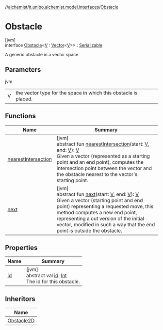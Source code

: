 //[alchemist](../../../index.md)/[it.unibo.alchemist.model.interfaces](../index.md)/[Obstacle](index.md)

# Obstacle

[jvm]\
interface [Obstacle](index.md)<[V](index.md) : [Vector](../../it.unibo.alchemist.model.interfaces.geometry/-vector/index.md)<[V](index.md)>> : [Serializable](https://docs.oracle.com/javase/8/docs/api/java/io/Serializable.html)

A generic obstacle in a vector space.

## Parameters

jvm

| | |
|---|---|
| V | the vector type for the space in which this obstacle is placed. |

## Functions

| Name | Summary |
|---|---|
| [nearestIntersection](nearest-intersection.md) | [jvm]<br>abstract fun [nearestIntersection](nearest-intersection.md)(start: [V](index.md), end: [V](index.md)): [V](index.md)<br>Given a vector (represented as a starting point and an end point), computes the intersection point between the vector and the obstacle nearest to the vector's starting point. |
| [next](next.md) | [jvm]<br>abstract fun [next](next.md)(start: [V](index.md), end: [V](index.md)): [V](index.md)<br>Given a vector (starting point and end point) representing a requested move, this method computes a new end point, representing a cut version of the initial vector, modified in such a way that the end point is outside the obstacle. |

## Properties

| Name | Summary |
|---|---|
| [id](id.md) | [jvm]<br>abstract val [id](id.md): [Int](https://kotlinlang.org/api/latest/jvm/stdlib/kotlin/-int/index.html)<br>The id for this obstacle. |

## Inheritors

| Name |
|---|
| [Obstacle2D](../-obstacle2-d/index.md) |
